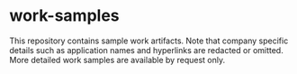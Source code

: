 # work-samples
This repository contains sample work artifacts.  Note that company specific details such as application names and hyperlinks are redacted or omitted.
More detailed work samples are available by request only.
